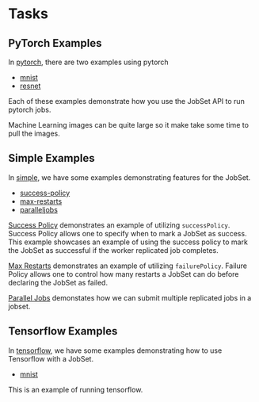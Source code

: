 # Tasks

## PyTorch Examples

In [pytorch](examples/pytorch), there are two examples using pytorch

- [mnist](examples/pytorch/mnist.yaml)
- [resnet](examples/pytorch/resnet.yaml)

Each of these examples demonstrate how you use the JobSet API to run pytorch jobs.  

Machine Learning images can be quite large so it make take some time to pull the images.

## Simple Examples

In [simple](examples/simple), we have some examples demonstrating features for the JobSet.

- [success-policy](examples/simple/driver-worker-success-policy.yaml)
- [max-restarts](examples/simple/max-restarts.yaml)
- [paralleljobs](examples/simple/paralleljobs.yaml)

[Success Policy](examples/simple/driver-worker-success-policy.yaml) demonstrates an example of utilizing `successPolicy`.
Success Policy allows one to specify when to mark a JobSet as success.  
This example showcases an example of using the success policy to mark the JobSet as successful if the worker replicated job completes.

[Max Restarts](examples/simple/max-restarts.yaml) demonstrates an example of utilizing `failurePolicy`.
Failure Policy allows one to control how many restarts a JobSet can do before declaring the JobSet as failed.

[Parallel Jobs](examples/simple/paralleljobs.yaml) demonstates how we can submit multiple replicated jobs in a jobset.

## Tensorflow Examples

In [tensorflow](examples/tensorflow), we have some examples demonstrating how to use Tensorflow with a JobSet.

- [mnist](examples/tensorflow/mnist.yaml)

This is an example of running tensorflow.
